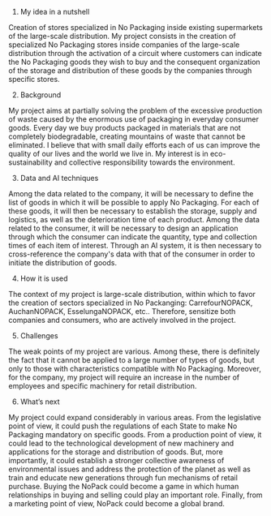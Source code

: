1.	My idea in a nutshell
	
Creation of stores specialized in No Packaging inside existing supermarkets of the large-scale distribution. 
My project consists in the creation of specialized No Packaging stores inside companies of the large-scale distribution through the activation of a circuit where customers can indicate the No Packaging goods they wish to buy and the consequent organization of the storage and distribution of these goods by the companies through specific stores.

2.	Background
	
My project aims at partially solving the problem of the excessive production of waste caused by the enormous use of packaging in everyday consumer goods.
Every day we buy products packaged in materials that are not completely biodegradable, creating mountains of waste that cannot be eliminated. I believe that with small daily efforts each of us can improve the quality of our lives and the world we live in. 
My interest is in eco-sustainability and collective responsibility towards the environment.

3.	Data and AI techniques
	
Among the data related to the company, it will be necessary to define the list of goods in which it will be possible to apply No Packaging. For each of these goods, it will then be necessary to establish the storage, supply and logistics, as well as the deterioration time of each product.
Among the data related to the consumer, it will be necessary to design an application through which the consumer can indicate the quantity, type and collection times of each item of interest.
Through an AI system, it is then necessary to cross-reference the company's data with that of the consumer in order to initiate the distribution of goods.

4.	How it is used
	
The context of my project is large-scale distribution, within which to favor the creation of sectors specialized in No Packanging: CarrefourNOPACK, AuchanNOPACK, EsselungaNOPACK, etc..
Therefore, sensitize both companies and consumers, who are actively involved in the project.

5.	Challenges
	
The weak points of my project are various. Among these, there is definitely the fact that it cannot be applied to a large number of types of goods, but only to those with characteristics compatible with No Packaging.
Moreover, for the company, my project will require an increase in the number of employees and specific machinery for retail distribution.

6.	What’s next
	
My project could expand considerably in various areas. From the legislative point of view, it could push the regulations of each State to make No Packaging mandatory on specific goods.  From a production point of view, it could lead to the technological development of new machinery and applications for the storage and distribution of goods. But, more importantly, it could establish a stronger collective awareness of environmental issues and address the protection of the planet as well as train and educate new generations through fun mechanisms of retail purchase. Buying the NoPack could become a game in which human relationships in buying and selling could play an important role. Finally, from a marketing point of view, NoPack could become a global brand.
